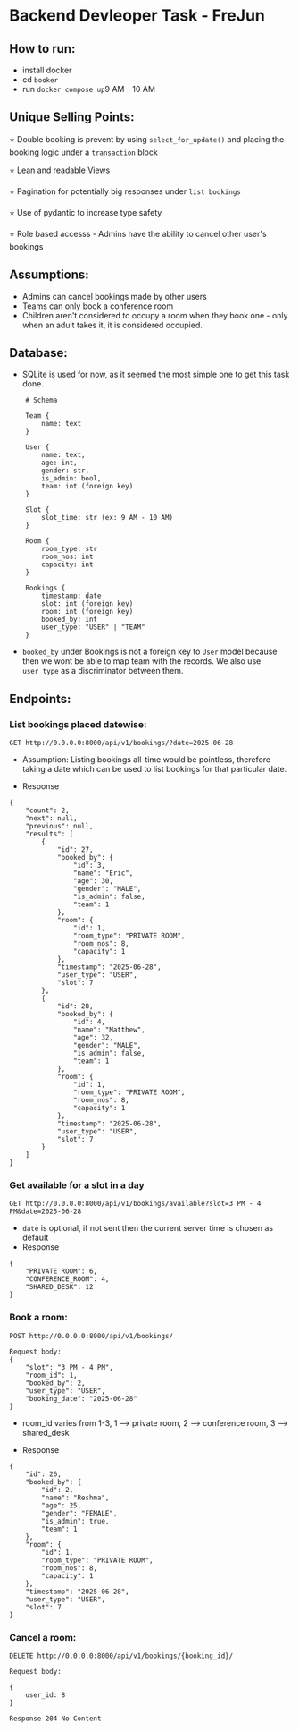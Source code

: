 

# Backend Devleoper Task - FreJun

## How to run: 

- install docker
- cd `booker`
- run `docker compose up`9 AM - 10 AM

## Unique Selling Points:

⭐ Double booking is prevent by using `select_for_update()` and placing the booking logic under a `transaction` block

⭐ Lean and readable Views 

⭐ Pagination for potentially big responses under `list bookings`

⭐ Use of pydantic to increase type safety

⭐ Role based accesss - Admins have the ability to cancel other user's bookings


## Assumptions:

- Admins can cancel bookings made by other users
- Teams can only book a conference room
- Children aren't considered to occupy a room when they book one - only when an adult takes it, it is considered occupied.

## Database:

- SQLite is used for now, as it seemed the most simple one to get this task done.

```
    # Schema

    Team {
        name: text
    }

    User {
        name: text,
        age: int, 
        gender: str,
        is_admin: bool,
        team: int (foreign key)
    }

    Slot {
        slot_time: str (ex: 9 AM - 10 AM)
    }

    Room {
        room_type: str 
        room_nos: int
        capacity: int
    }

    Bookings {
        timestamp: date
        slot: int (foreign key)
        room: int (foreign key)
        booked_by: int 
        user_type: "USER" | "TEAM"
    }
```

- `booked_by` under Bookings is not a foreign key to `User` model because then we wont be able to map team with the records. We also use `user_type` as a discriminator between them. 

## Endpoints:

### List bookings placed datewise:

`GET http://0.0.0.0:8000/api/v1/bookings/?date=2025-06-28`

- Assumption: Listing bookings all-time would be pointless, therefore taking a date which can be used to list bookings for that particular date.

- Response

```
{
    "count": 2,
    "next": null,
    "previous": null,
    "results": [
        {
            "id": 27,
            "booked_by": {
                "id": 3,
                "name": "Eric",
                "age": 30,
                "gender": "MALE",
                "is_admin": false,
                "team": 1
            },
            "room": {
                "id": 1,
                "room_type": "PRIVATE ROOM",
                "room_nos": 8,
                "capacity": 1
            },
            "timestamp": "2025-06-28",
            "user_type": "USER",
            "slot": 7
        },
        {
            "id": 28,
            "booked_by": {
                "id": 4,
                "name": "Matthew",
                "age": 32,
                "gender": "MALE",
                "is_admin": false,
                "team": 1
            },
            "room": {
                "id": 1,
                "room_type": "PRIVATE ROOM",
                "room_nos": 8,
                "capacity": 1
            },
            "timestamp": "2025-06-28",
            "user_type": "USER",
            "slot": 7
        }
    ]
}
```

### Get available for a slot in a day

`GET http://0.0.0.0:8000/api/v1/bookings/available?slot=3 PM - 4 PM&date=2025-06-28`

- `date` is optional, if not sent then the current server time is chosen as default
- Response

```
{
    "PRIVATE ROOM": 6,
    "CONFERENCE_ROOM": 4,
    "SHARED_DESK": 12
}
```

### Book a room:

`POST http://0.0.0.0:8000/api/v1/bookings/`

```
Request body:
{
    "slot": "3 PM - 4 PM",
    "room_id": 1,
    "booked_by": 2,
    "user_type": "USER",
    "booking_date": "2025-06-28"
}
```

- room_id varies from 1-3, 1 --> private room, 2 --> conference room, 3 --> shared_desk

- Response
```
{
    "id": 26,
    "booked_by": {
        "id": 2,
        "name": "Reshma",
        "age": 25,
        "gender": "FEMALE",
        "is_admin": true,
        "team": 1
    },
    "room": {
        "id": 1,
        "room_type": "PRIVATE ROOM",
        "room_nos": 8,
        "capacity": 1
    },
    "timestamp": "2025-06-28",
    "user_type": "USER",
    "slot": 7
}
```

### Cancel a room:

`DELETE http://0.0.0.0:8000/api/v1/bookings/{booking_id}/`

```
Request body:

{
    user_id: 8
}
```

```
Response 204 No Content
```


